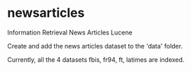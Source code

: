 # newsarticles
Information Retrieval News Articles Lucene


Create and add the news articles dataset to the 'data' folder.

Currently, all the 4 datasets fbis, fr94, ft, latimes are indexed.
